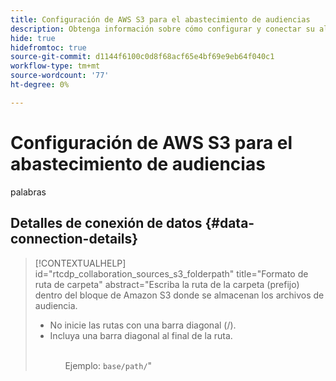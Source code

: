 ```yaml
---
title: Configuración de AWS S3 para el abastecimiento de audiencias
description: Obtenga información sobre cómo configurar y conectar su almacenamiento de Amazon S3 como fuente de datos de autoservicio para introducir datos de audiencia en Real-Time CDP Collaboration.
hide: true
hidefromtoc: true
source-git-commit: d1144f6100c0d8f68acf65e4bf69e9eb64f040c1
workflow-type: tm+mt
source-wordcount: '77'
ht-degree: 0%

---
```


# Configuración de AWS S3 para el abastecimiento de audiencias

palabras

## Detalles de conexión de datos {#data-connection-details}

>[!CONTEXTUALHELP]
>id="rtcdp_collaboration_sources_s3_folderpath"
>title="Formato de ruta de carpeta"
>abstract="Escriba la ruta de la carpeta (prefijo) dentro del bloque de Amazon S3 donde se almacenan los archivos de audiencia.<br><ul><li>No inicie las rutas con una barra diagonal (/).</li><li>Incluya una barra diagonal al final de la ruta.</li><ul><br>Ejemplo: `base/path/`"
